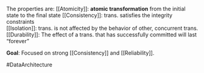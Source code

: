 The properties are:
	[[Atomicity]]: **atomic transformation** from the initial state to the final state
	[[Consistency]]: trans. satisfies the integrity constraints  
	[[Isolation]]:  trans. is not affected by the behavior of other, concurrent trans.
	[[Durability]]: The effect of a trans. that has successfully committed will last “forever”

**Goal**: Focused on strong [[Consistency]] and [[Reliability]].

#DataArchitecture